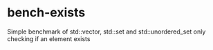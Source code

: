 # bench-exists
Simple benchmark of std::vector, std::set and std::unordered_set only checking if an element exists
